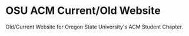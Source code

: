 # OSU ACM Current/Old Website

Old/Current Website for Oregon State University's ACM Student Chapter.
